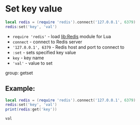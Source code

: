# Set key value

```lua
local redis = (require 'redis').connect('127.0.0.1', 6379)
redis:set('key', 'val')
```

- `require 'redis'` - load [lib:Redis](https://onelinerhub.com/lua-redis/how-to-install-lua-redis-module) module for Lua
- `connect` - connect to Redis server
- `'127.0.0.1', 6379` - Redis host and port to connect to
- `:set` - sets specified key value
- `key` - key name
- `'val'` - value to set

group: getset

## Example: 
```lua
local redis = (require 'redis').connect('127.0.0.1', 6379)
redis:set('key', 'val')
print(redis:get('key'))
```
```
val

```

